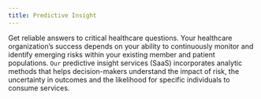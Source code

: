 ```yaml
---
title: Predictive Insight
---
```


Get reliable answers to critical healthcare questions. Your healthcare organization’s success depends on your ability to continuously monitor and identify emerging risks within your existing member and patient populations.
`Our` predictive insight services (SaaS) incorporates analytic methods that helps decision-makers understand the impact of risk, the uncertainty in outcomes and the likelihood for specific individuals to consume services.